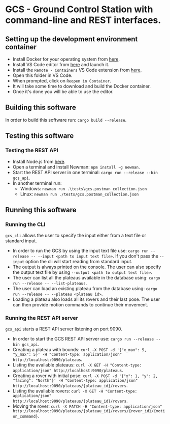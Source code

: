 # GCS - Ground Control Station with command-line and REST interfaces.

## Setting up the development environment container
* Install Docker for your operating system from [here](https://www.docker.com/get-started).
* Install VS Code editor from [here](https://code.visualstudio.com/Download) and launch it.
* Install the `Remote - Containers` VS Code extension from [here](https://marketplace.visualstudio.com/items?itemName=ms-vscode-remote.remote-containers).
* Open this folder in VS Code.
* When prompted, click on `Reopen in Container`.
* It will take some time to download and build the Docker container.
* Once it's done you will be able to use the editor.

## Building this software
In order to build this software run: `cargo build --release`.

## Testing this software

### Testing the REST API
* Install Node.js from [here](https://nodejs.org/en/download/).
* Open a terminal and install Newman: `npm install -g newman`.
* Start the REST API server in one terminal: `cargo run --release --bin gcs_api`.
* In another terminal run:
    * Windows: `newman run .\tests\gcs.postman_collection.json`
    * Linux: `newman run ./tests/gcs.postman_collection.json`

## Running this software

### Running the CLI
`gcs_cli` allows the user to specify the input either from a text file or standard input.
* In order to run the GCS by using the input text file use: `cargo run --release -- --input <path to input text file>`. If you don't pass the `--input` option the cli will start reading from standard input.
* The output is always printed on the console. The user can also specify the output text file by using `--output <path to output text file>`.
* The user can list all the plateaus available in the database using: `cargo run --release -- --list-plateaus`.
* The user can load an existing plateau from the database using: `cargo run --release -- --plateau <plateau id>`.
* Loading a plateau also loads all its rovers and their last pose. The user can then provide motion commands to continue their movement.

### Running the REST API server
`gcs_api` starts a REST API server listening on port 9090.
* In order to start the GCS REST API server use: `cargo run --release --bin gcs_api`.
* Creating a plateau with bounds: `curl -X POST -d '{"x_max": 5, "y_max": 5}' -H "Content-type: application/json" http://localhost:9090/plateaus`.
* Listing the available plateaus: `curl -X GET -H "Content-type: application/json" http://localhost:9090/plateaus`.
* Creating a rover with initial pose: `curl -X POST -d '{"x": 1, "y": 2, "facing": "North"}' -H "Content-type: application/json" http://localhost:9090/plateaus/{plateau_id}/rovers`.
* Listing the available rovers: `curl -X GET -H "Content-type: application/json" http://localhost:9090/plateaus/{plateau_id}/rovers`.
* Moving the rover: `curl -X PATCH -H "Content-type: application/json" http://localhost:9090/plateaus/{plateau_id}/rovers/{rover_id}/{motion_command}`.
